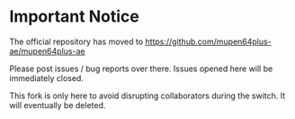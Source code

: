 Important Notice
================

The official repository has moved to https://github.com/mupen64plus-ae/mupen64plus-ae

Please post issues / bug reports over there.  Issues opened here will be immediately closed.

This fork is only here to avoid disrupting collaborators during the switch.  It will eventually be deleted.
